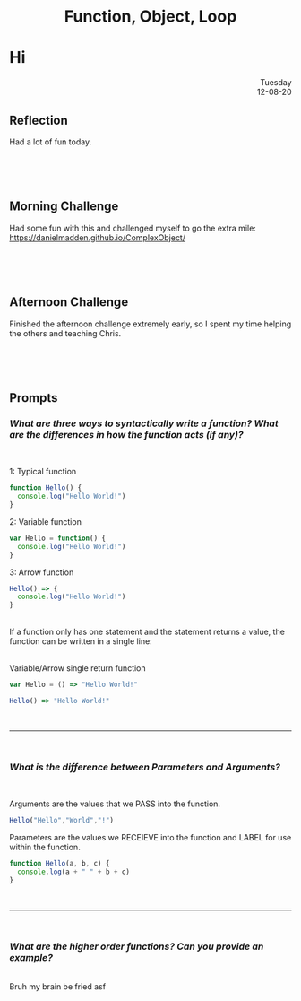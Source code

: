 <h1 style="text-align:center" >Function, Object, Loop</h1>

# Hi

<div style="text-align: right">Tuesday<br/>12-08-20</div>

## Reflection

Had a lot of fun today. 

<br/><br/><br/>

## Morning Challenge

Had some fun with this and challenged myself to go the extra mile:
https://danielmadden.github.io/ComplexObject/

<br/><br/><br/>

## Afternoon Challenge

Finished the afternoon challenge extremely early, so I spent my time helping the others and teaching Chris.

<br/><br/><br/>

## Prompts

### *What are three ways to syntactically write a function? What are the differences in how the function acts (if any)?*
<br/>

1: Typical function
```js
function Hello() {
  console.log("Hello World!")
}
```
2: Variable function
```js
var Hello = function() {
  console.log("Hello World!")
}
```
3: Arrow function
```js
Hello() => {
  console.log("Hello World!")
}
```
<br/>
If a function only has one statement and the statement returns a value, the function can be written in a single line:
<br/><br/>

Variable/Arrow single return function
```js
var Hello = () => "Hello World!"

Hello() => "Hello World!"
```
<br/><hr/><br/>

### *What is the difference between Parameters and Arguments?*
<br/>

Arguments are the values that we PASS into the function. 
```js
Hello("Hello","World","!")
```
Parameters are the values we RECEIEVE into the function and LABEL for use within the function.
```js
function Hello(a, b, c) {
  console.log(a + " " + b + c)
}
```
<br/><hr/><br/>

### *What are the higher order functions? Can you provide an example?*
<br/>
Bruh my brain be fried asf
